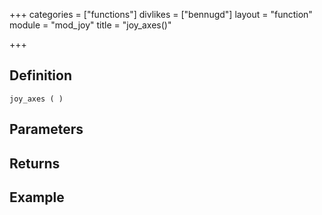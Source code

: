 +++
categories = ["functions"]
divlikes = ["bennugd"]
layout = "function"
module = "mod_joy"
title = "joy_axes()"

+++

## Definition

    joy_axes ( )

## Parameters

## Returns

## Example
